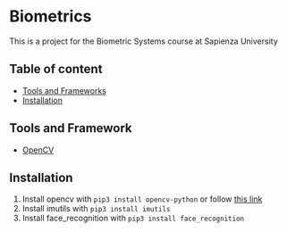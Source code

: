 # Biometrics
This is a project for the Biometric Systems course at Sapienza University

## Table of content
* [Tools and Frameworks](#t&f)
* [Installation](#inst)



<a name="v&r"></a>
## Tools and Framework
* [OpenCV](https://opencv.org/)

<a name="inst"></a>
## Installation
1. Install opencv with ```pip3 install opencv-python``` or follow [this link](https://www.learnopencv.com/install-opencv3-on-macos/)
2. Install imutils with ```pip3 install imutils``` 
3. Install face_recognition with ```pip3 install face_recognition```
